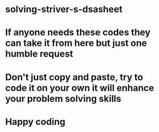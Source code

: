 # solving-striver-s-dsasheet
# If anyone needs these codes they can take it from here but just one humble request
# Don't just copy and paste, try to code it on your own it will enhance your problem solving skills
# Happy coding
